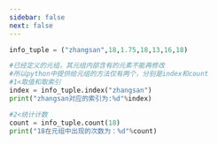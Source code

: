 ```yaml
---
sidebar: false
next: false
---
```

<BlogInfo/>






```python
info_tuple = ("zhangsan",18,1.75,18,13,16,18)

#已经定义的元组，其元组内部含有的元素不能再修改
#所以python中提供给元组的方法仅有两个，分别是index和count
#1<取值和取索引
index = info_tuple.index("zhangsan")
print("zhangsan对应的索引为:%d"%index)

#2<统计计数
count = info_tuple.count(18)
print("18在元组中出现的次数为：%d"%count)
```






<ActionBox />
        
<style>#top-box {margin-top:0.5rem!important;}</style>